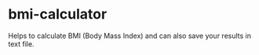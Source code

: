 # bmi-calculator
Helps to calculate BMI (Body Mass Index) and can also save your results in text file.
